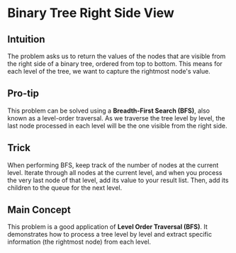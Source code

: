 # Binary Tree Right Side View

## Intuition

The problem asks us to return the values of the nodes that are visible from the right side of a binary tree, ordered from top to bottom. This means for each level of the tree, we want to capture the rightmost node's value.

## Pro-tip

This problem can be solved using a **Breadth-First Search (BFS)**, also known as a level-order traversal. As we traverse the tree level by level, the last node processed in each level will be the one visible from the right side.

## Trick

When performing BFS, keep track of the number of nodes at the current level. Iterate through all nodes at the current level, and when you process the very last node of that level, add its value to your result list. Then, add its children to the queue for the next level.

## Main Concept

This problem is a good application of **Level Order Traversal (BFS)**. It demonstrates how to process a tree level by level and extract specific information (the rightmost node) from each level.
